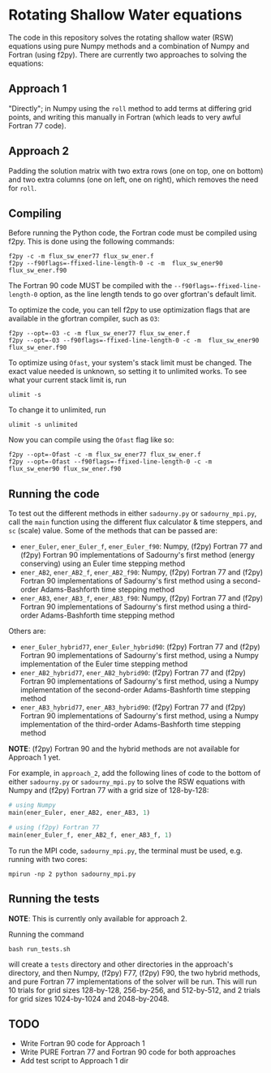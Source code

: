 # Rotating Shallow Water equations
The code in this repository solves the rotating shallow water (RSW) equations using pure Numpy methods and a combination of Numpy and Fortran (using f2py). There are currently two approaches to solving the equations:

## Approach 1
"Directly"; in Numpy using the `roll` method to add terms at differing grid points, and writing this manually in Fortran (which leads to very awful Fortran 77 code).

## Approach 2
Padding the solution matrix with two extra rows (one on top, one on bottom) and two extra columns (one on left, one on right), which removes the need for `roll`.

## Compiling
Before running the Python code, the Fortran code must be compiled using f2py. This is done using the following commands:

```
f2py -c -m flux_sw_ener77 flux_sw_ener.f
f2py --f90flags=-ffixed-line-length-0 -c -m  flux_sw_ener90 flux_sw_ener.f90
```

The Fortran 90 code MUST be compiled with the `--f90flags=-ffixed-line-length-0` option, as the line length tends to go over gfortran's default limit.

To optimize the code, you can tell f2py to use optimization flags that are available in the gfortran compiler, such as `O3`:

```
f2py --opt=-O3 -c -m flux_sw_ener77 flux_sw_ener.f
f2py --opt=-O3 --f90flags=-ffixed-line-length-0 -c -m  flux_sw_ener90 flux_sw_ener.f90
```

To optimize using `Ofast`, your system's stack limit must be changed. The exact value needed is unknown, so setting it to unlimited works. To see what your current stack limit is, run

```
ulimit -s
```

To change it to unlimited, run

```
ulimit -s unlimited
```

Now you can compile using the `Ofast` flag like so:

```
f2py --opt=-Ofast -c -m flux_sw_ener77 flux_sw_ener.f
f2py --opt=-Ofast --f90flags=-ffixed-line-length-0 -c -m  flux_sw_ener90 flux_sw_ener.f90
```

## Running the code
To test out the different methods in either `sadourny.py` or `sadourny_mpi.py`, call the `main` function using the different flux calculator & time steppers, and `sc` (scale) value. Some of the methods that can be passed are:

- `ener_Euler`, `ener_Euler_f`, `ener_Euler_f90`: Numpy, (f2py) Fortran 77 and (f2py) Fortran 90 implementations of Sadourny's first method (energy conserving) using an Euler time stepping method
- `ener_AB2`, `ener_AB2_f`, `ener_AB2_f90`: Numpy, (f2py) Fortran 77 and (f2py) Fortran 90 implementations of Sadourny's first method using a second-order Adams-Bashforth time stepping method
- `ener_AB3`, `ener_AB3_f`, `ener_AB3_f90`: Numpy, (f2py) Fortran 77 and (f2py) Fortran 90 implementations of Sadourny's first method using a third-order Adams-Bashforth time stepping method

Others are:

- `ener_Euler_hybrid77`, `ener_Euler_hybrid90`: (f2py) Fortran 77 and (f2py) Fortran 90 implementations of Sadourny's first method, using a Numpy implementation of the Euler time stepping method
- `ener_AB2_hybrid77`, `ener_AB2_hybrid90`: (f2py) Fortran 77 and (f2py) Fortran 90 implementations of Sadourny's first method, using a Numpy implementation of the second-order Adams-Bashforth time stepping method
- `ener_AB3_hybrid77`, `ener_AB3_hybrid90`: (f2py) Fortran 77 and (f2py) Fortran 90 implementations of Sadourny's first method, using a Numpy implementation of the third-order Adams-Bashforth time stepping method

**NOTE**: (f2py) Fortran 90 and the hybrid methods are not available for Approach 1 yet.

For example, in `approach_2`, add the following lines of code to the bottom of either `sadourny.py` or `sadourny_mpi.py` to solve the RSW equations with Numpy and (f2py) Fortran 77 with a grid size of 128-by-128:

```python
# using Numpy
main(ener_Euler, ener_AB2, ener_AB3, 1)

# using (f2py) Fortran 77
main(ener_Euler_f, ener_AB2_f, ener_AB3_f, 1)
```

To run the MPI code, `sadourny_mpi.py`, the terminal must be used, e.g. running with two cores:

```
mpirun -np 2 python sadourny_mpi.py
```

## Running the tests
**NOTE**: This is currently only available for approach 2.

Running the command

```
bash run_tests.sh
```

will create a `tests` directory and other directories in the approach's directory, and then Numpy, (f2py) F77, (f2py) F90, the two hybrid methods, and pure Fortran 77 implementations of the solver will be run. This will run 10 trials for grid sizes 128-by-128, 256-by-256, and 512-by-512, and 2 trials for grid sizes 1024-by-1024 and 2048-by-2048.


## TODO
- Write Fortran 90 code for Approach 1
- Write PURE Fortran 77 and Fortran 90 code for both approaches
- Add test script to Approach 1 dir
